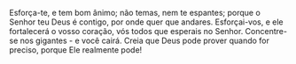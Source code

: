 Esforça-te, e tem bom ânimo; não temas, nem te espantes; porque o Senhor teu Deus é contigo, por onde quer que andares. Esforçai-vos, e ele fortalecerá o vosso coração, vós todos que esperais no Senhor. Concentre-se nos gigantes - e você cairá. Creia que Deus pode prover quando for preciso, porque Ele realmente pode!
